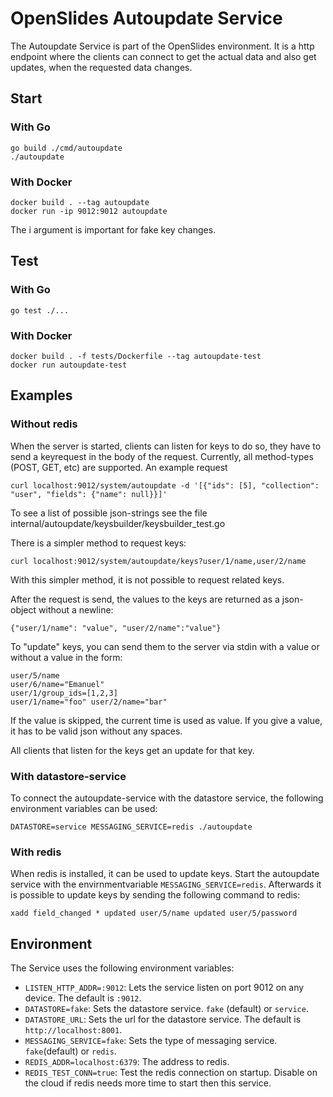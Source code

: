 # OpenSlides Autoupdate Service

The Autoupdate Service is part of the OpenSlides environment. It is a http
endpoint where the clients can connect to get the actual data and also get
updates, when the requested data changes.

## Start

### With Go

```
go build ./cmd/autoupdate
./autoupdate
```

### With Docker

```
docker build . --tag autoupdate
docker run -ip 9012:9012 autoupdate
```
The i argument is important for fake key changes.

## Test

### With Go

```
go test ./...
```

### With Docker

```
docker build . -f tests/Dockerfile --tag autoupdate-test
docker run autoupdate-test
```

## Examples

### Without redis

When the server is started, clients can listen for keys to do so, they have to
send a keyrequest in the body of the request. Currently, all method-types (POST,
GET, etc) are supported. An example request

`curl localhost:9012/system/autoupdate -d '[{"ids": [5], "collection": "user", "fields": {"name": null}}]'`

To see a list of possible json-strings see the file
internal/autoupdate/keysbuilder/keysbuilder_test.go

There is a simpler method to request keys:

`curl localhost:9012/system/autoupdate/keys?user/1/name,user/2/name`

With this simpler method, it is not possible to request related keys.

After the request is send, the values to the keys are returned as a json-object
without a newline:
```
{"user/1/name": "value", "user/2/name":"value"}
```

To "update" keys, you can send them to the server via stdin with a value or
without a value in the form:
```
user/5/name
user/6/name="Emanuel"
user/1/group_ids=[1,2,3]
user/1/name="foo" user/2/name="bar"
```

If the value is skipped, the current time is used as value. If you give a value,
it has to be valid json without any spaces.

All clients that listen for the keys get an update for that key.


### With datastore-service

To connect the autoupdate-service with the datastore service, the following
environment variables can be used:

`DATASTORE=service MESSAGING_SERVICE=redis ./autoupdate`


### With redis

When redis is installed, it can be used to update keys. Start the autoupdate
service with the envirnmentvariable `MESSAGING_SERVICE=redis`. Afterwards it is
possible to update keys by sending the following command to redis:

`xadd field_changed * updated user/5/name updated user/5/password`


## Environment

The Service uses the following environment variables:

* `LISTEN_HTTP_ADDR=:9012`: Lets the service listen on port 9012 on any device.
  The default is `:9012`.
* `DATASTORE=fake`: Sets the datastore service. `fake` (default) or `service`.
* `DATASTORE_URL`: Sets the url for the datastore service. The default is
  `http://localhost:8001`.
* `MESSAGING_SERVICE=fake`: Sets the type of messaging service. `fake`(default)
  or `redis`.
* `REDIS_ADDR=localhost:6379`: The address to redis.
* `REDIS_TEST_CONN=true`: Test the redis connection on startup. Disable on the
  cloud if redis needs more time to start then this service.
